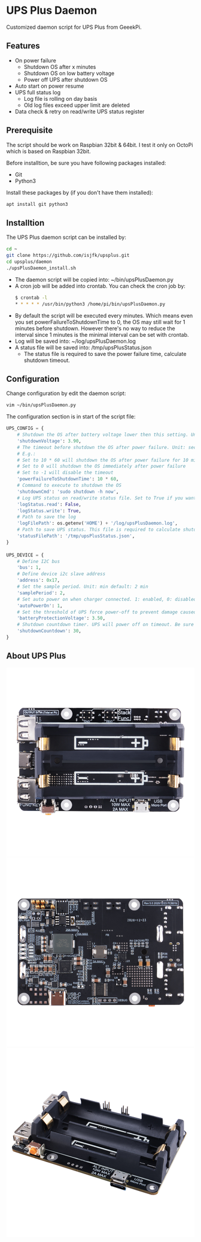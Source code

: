 # UPS Plus Daemon
Customized daemon script for UPS Plus from GeeekPi.

## Features
* On power failure
  * Shutdown OS after x minutes
  * Shutdown OS on low battery voltage
  * Power off UPS after shutdown OS
* Auto start on power resume
* UPS full status log
  * Log file is rolling on day basis
  * Old log files exceed upper limit are deleted
* Data check & retry on read/write UPS status register

## Prerequisite
The script should be work on Raspbian 32bit & 64bit. I test it only on OctoPi which is based on Raspbian 32bit.

Before installtion, be sure you have following packages installed:
* Git
* Python3

Install these packages by (if you don't have them installed):
```bash
apt install git python3
```

## Installtion
The UPS Plus daemon script can be installed by:
```bash
cd ~
git clone https://github.com/isjfk/upsplus.git
cd upsplus/daemon
./upsPlusDaemon_install.sh
```
* The daemon script will be copied into: ~/bin/upsPlusDaemon.py
* A cron job will be added into crontab. You can check the cron job by:
  ```bash
  $ crontab -l
  * * * * * /usr/bin/python3 /home/pi/bin/upsPlusDaemon.py
  ```
* By default the script will be executed every minutes. Which means even you set powerFailureToShutdownTime to 0, the OS may still wait for 1 minutes before shutdown. However there's no way to reduce the interval since 1 minutes is the minimal interval can be set with crontab.
* Log will be saved into: ~/log/upsPlusDaemon.log
* A status file will be saved into: /tmp/upsPlusStatus.json
  * The status file is required to save the power failure time, calculate shutdown timeout.

## Configuration
Change configuration by edit the daemon script:
```bash
vim ~/bin/upsPlusDaemon.py
```
The configuration section is in start of the script file:
```python
UPS_CONFIG = {
    # Shutdown the OS after battery voltage lower then this setting. Unit: V
    'shutdownVoltage': 3.90,
    # The timeout before shutdown the OS after power failure. Unit: second
    # E.g.:
    # Set to 10 * 60 will shutdown the OS after power failure for 10 minutes
    # Set to 0 will shutdown the OS immediately after power failure
    # Set to -1 will disable the timeout
    'powerFailureToShutdownTime': 10 * 60,
    # Command to execute to shutdown the OS
    'shutdownCmd': 'sudo shutdown -h now',
    # Log UPS status on read/write status file. Set to True if you want UPS status history in log
    'logStatus.read': False,
    'logStatus.write': True,
    # Path to save the log
    'logFilePath': os.getenv('HOME') + '/log/upsPlusDaemon.log',
    # Path to save UPS status. This file is required to calculate shutdown timeout
    'statusFilePath': '/tmp/upsPlusStatus.json',
}

UPS_DEVICE = {
    # Define I2C bus
    'bus': 1,
    # Define device i2c slave address
    'address': 0x17,
    # Set the sample period. Unit: min default: 2 min
    'samplePeriod': 2,
    # Set auto power on when charger connected. 1: enabled, 0: disabled
    'autoPowerOn': 1,
    # Set the threshold of UPS force power-off to prevent damage caused by battery over-discharge. Unit: V
    'batteryProtectionVoltage': 3.50,
    # Shutdown countdown timer. UPS will power off on timeout. Be sure OS will finish shutdown before timeout. Unit: second
    'shutdownCountdown': 30,
}
```

## About UPS Plus
![UPS Plus](./docs/res/UPS_V2_1.jpg) ![UPS Plus](./docs/res/UPS_V2_2.jpg) ![UPS Plus](./docs/res/UPS_V2_3.jpg)
